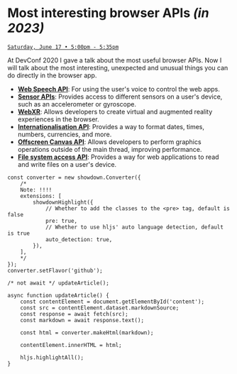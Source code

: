 # Most interesting browser APIs _(in 2023)_

[`Saturday, June 17 • 5:00pm - 5:35pm`](https://devconfcz2023.sched.com/event/1MYeB)

At DevConf 2020 I gave a talk about the most useful browser APIs.
Now I will talk about the most interesting, unexpected and unusual things you can do directly in the browser app.

-   [**Web Speech API**](10-web-speech-api): For using the user's voice to control the web apps.
-   [**Sensor APIs**](10-web-speech-api): Provides access to different sensors on a user's device, such as an accelerometer or gyroscope.
-   [**WebXR**](30-webxr.md): Allows developers to create virtual and augmented reality experiences in the browser.
-   [**Internationalisation API**](40-internationalisation-api.md): Provides a way to format dates, times, numbers, currencies, and more.
-   [**Offscreen Canvas API**](50-offscreen-canvas-api.md): Allows developers to perform graphics operations outside of the main thread, improving performance.
-   [**File system access API**](60-file-system-access-api.md): Provides a way for web applications to read and write files on a user's device.

```
const converter = new showdown.Converter({
    /*
    Note: !!!!
    extensions: [
        showdownHighlight({
            // Whether to add the classes to the <pre> tag, default is false
            pre: true,
            // Whether to use hljs' auto language detection, default is true
            auto_detection: true,
        }),
    ],
    */
});
converter.setFlavor('github');

/* not await */ updateArticle();

async function updateArticle() {
    const contentElement = document.getElementById('content');
    const src = contentElement.dataset.markdownSource;
    const response = await fetch(src);
    const markdown = await response.text();

    const html = converter.makeHtml(markdown);

    contentElement.innerHTML = html;

    hljs.highlightAll();
}

```
